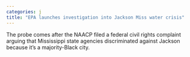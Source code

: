 ```yaml
---
categories: j
title: "EPA launches investigation into Jackson Miss water crisis"
---
```

The probe comes after the NAACP filed a federal civil rights complaint arguing that Mississippi state agencies discriminated against Jackson because it’s a majority-Black city.